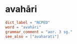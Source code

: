 # avahāri

``` toml
dict_label = "NCPED"
word = "avahāri"
grammar_comment = "aor. 3 sg."
see_also = ["avaharati"]
```

